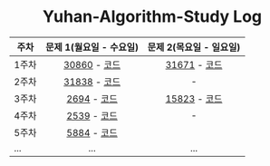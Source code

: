 <div align="center">

# Yuhan-Algorithm-Study Log

| 주차         | 문제 1(월요일 - 수요일)                                      | 문제 2(목요일 - 일요일)                                |
|--------------|:-----------------------------------------------------------------------:|:--------------------------------------------------------------:|
| 1주차        | [30860](https://www.acmicpc.net/problem/30860) - [코드](https://github.com/Yuhan-Algorithm-Study/Study-01/tree/main/acmicpc/30860) | [31671](https://www.acmicpc.net/problem/31671) - [코드](https://github.com/Yuhan-Algorithm-Study/Study-01/tree/main/acmicpc/31671) |
| 2주차        | [31838](https://www.acmicpc.net/problem/31838) - [코드](https://github.com/Yuhan-Algorithm-Study/Study-01/tree/main/acmicpc/31838) | - |
| 3주차        | [2694](https://www.acmicpc.net/problem/2694) - [코드](https://github.com/Yuhan-Algorithm-Study/Study-01/tree/main/acmicpc/2694) | [15823](https://www.acmicpc.net/problem/15823) - [코드](https://github.com/Yuhan-Algorithm-Study/Study-01/tree/main/acmicpc/15823) |
| 4주차        | [2539](https://www.acmicpc.net/problem/2539) - [코드](https://github.com/Yuhan-Algorithm-Study/Study-01/tree/main/acmicpc/2539) | - |
| 5주차        | [5884](https://www.acmicpc.net/problem/5884) - [코드](https://github.com/Yuhan-Algorithm-Study/Study-01/tree/main/acmicpc/5884) |  |
| ...          | ...                                                                   | ...                                                          |

</div>

